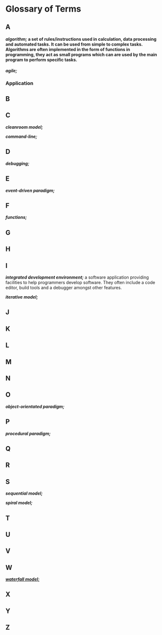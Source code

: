 # Glossary of Terms
## A
#### ***algorithm;*** a set of rules/instructions used in calculation, data processing and automated tasks. It can be used from simple to complex tasks. Algorithms are often implemented in the form of functions in programming, they act as small programs which can are used by the main program to perform specific tasks.   

***agile;***
### Application
## B
## C
***cleanroom model;***   

***command-line;***
## D
***debugging;***
## E
***event-driven paradigm;***
## F
***functions;***   
## G
## H
## I
***integrated development environment;*** a software application providing facilities to help programmers develop software. They often include a code editor, build tools and a debugger amongst other features.   

***iterative model;***
## J
## K
## L
## M 
## N
## O
***object-orientated paradigm;***
## P
***procedural paradigm;***
## Q
## R
## S
***sequential model;***   

***spiral model;***
## T
## U 
## V
## W
***[waterfall model;](#waterfall-model;)***
## X
## Y
## Z




